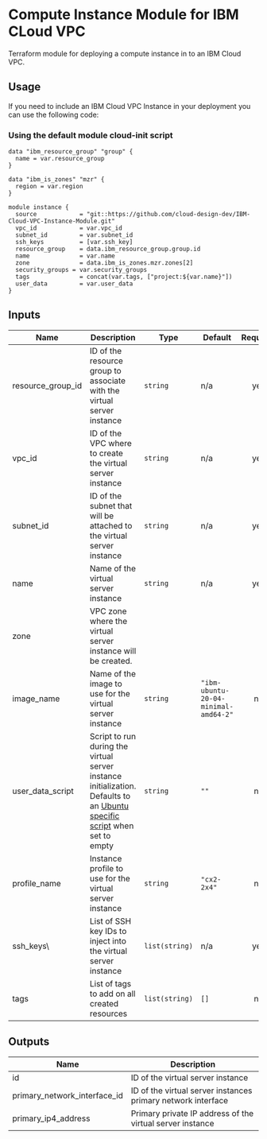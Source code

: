 # Compute Instance Module for IBM CLoud VPC 
Terraform module for deploying a compute instance in to an IBM Cloud VPC.  

## Usage
If you need to include an IBM Cloud VPC Instance in your deployment you can use the following code:

### Using the default module cloud-init script

```
data "ibm_resource_group" "group" {
  name = var.resource_group
}

data "ibm_is_zones" "mzr" {
  region = var.region
}

module instance {
  source            = "git::https://github.com/cloud-design-dev/IBM-Cloud-VPC-Instance-Module.git"
  vpc_id            = var.vpc_id
  subnet_id         = var.subnet_id
  ssh_keys          = [var.ssh_key]
  resource_group    = data.ibm_resource_group.group.id
  name              = var.name
  zone              = data.ibm_is_zones.mzr.zones[2]
  security_groups = var.security_groups
  tags              = concat(var.tags, ["project:${var.name}"])
  user_data         = var.user_data
}
```

## Inputs

| Name | Description | Type | Default | Required |
|------|-------------|------|---------|:--------:|
| resource\_group\_id | ID of the resource group to associate with the virtual server instance | `string` | n/a | yes |
| vpc\_id | ID of the VPC where to create the virtual server instance | `string` | n/a | yes |
| subnet\_id | ID of the subnet that will be attached to the virtual server instance | `string` | n/a | yes |
| name | Name of the virtual server instance | `string` | n/a | yes |
| zone | VPC zone where the virtual server instance will be created.
| image\_name | Name of the image to use for the virtual server instance | `string` | `"ibm-ubuntu-20-04-minimal-amd64-2"` | no |
| user\_data\_script | Script to run during the virtual server instance initialization. Defaults to an [Ubuntu specific script](https://github.com/cloud-design-dev/IBM-Cloud-VPC-Instance-Module/blob/main/init.yml) when set to empty | `string` | `""` | no |
| profile\_name | Instance profile to use for the virtual server instance | `string` | `"cx2-2x4"` | no |
| ssh\_keys\ | List of SSH key IDs to inject into the virtual server instance | `list(string)` | n/a | yes |
| tags | List of tags to add on all created resources | `list(string)` | `[]` | no |

## Outputs

| Name | Description |
|------|-------------|
| id | ID of the virtual server instance |
| primary_network_interface_id | ID of the virtual server instances primary network interface  | 
| primary_ip4_address | Primary private IP address of the virtual server instance |
